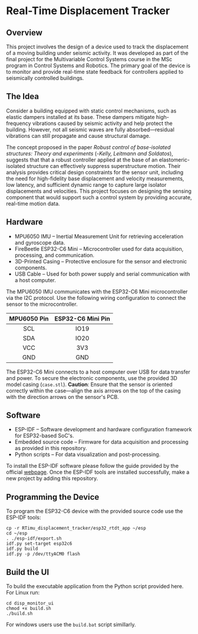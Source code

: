 # Real-Time Displacement Tracker

## Overview 

This project involves the design of a device used to track the displacement of a  moving building under seismic activity. It was developed as part of the final project for the Multivariable Control Systems course in the MSc program in Control Systems and Robotics. The primary goal of the device is to monitor and provide real-time state feedback for controllers applied to seismically controlled buildings.

## The Idea

Consider a building equipped with static control mechanisms, such as elastic dampers installed at its base. These dampers mitigate high-frequency vibrations caused by seismic activity and help protect the building. However, not all seismic waves are fully absorbed—residual vibrations can still propagate and cause structural damage.

The concept proposed in the paper *Robust control of base-isolated structures: Theory and experiments* (-*Kelly, Leitmann and Soldatos*), suggests that that a robust controller applied at the base of an elastomeric-isolated structure can effectively suppress superstructure motion. Their analysis provides critical design constraints for the sensor unit, including the need for high-fidelity base displacement and velocity measurements, low latency, and sufficient dynamic range to capture large isolator displacements and velocities. This project focuses on designing the sensing component that would support such a control system by providing accurate, real-time motion data.

## Hardware

* MPU6050 IMU – Inertial Measurement Unit for retrieving acceleration and gyroscope data.
* FireBeetle ESP32-C6 Mini – Microcontroller used for data acquisition, processing, and communication.
* 3D-Printed Casing – Protective enclosure for the sensor and electronic components.
* USB Cable – Used for both power supply and serial communication with a host computer.

The MPU6050 IMU communicates with the ESP32-C6 Mini microcontroller via the I2C protocol. Use the following wiring configuration to connect the sensor to the microcontroller.

<div align="center">

<table>
  <thead>
    <tr>
      <th><strong>MPU6050 Pin</strong></th>
      <th><strong>ESP32-C6 Mini Pin</strong></th>
    </tr>
  </thead>
  <tbody>
    <tr>
      <td align="center">SCL</td>
      <td align="center">IO19</td>
    </tr>
    <tr>
      <td align="center">SDA</td>
      <td align="center">IO20</td>
    </tr>
    <tr>
      <td align="center">VCC</td>
      <td align="center">3V3</td>
    </tr>
    <tr>
      <td align="center">GND</td>
      <td align="center">GND</td>
    </tr>
  </tbody>
</table>

</div>

The ESP32-C6 Mini connects to a host computer over USB for data transfer and power. To secure the electronic components, use the provided 3D model casing (`case.stl`). **Caution**: Ensure that the sensor is oriented correctly within the case—align the axis arrows on the top of the casing with the direction arrows on the sensor's PCB.

## Software 

- ESP-IDF – Software development and hardware configuration framework for ESP32-based SoC's.
- Embedded source code – Firmware for data acquisition and processing as provided in this repository.
- Python scripts – For data visualization and post-processing.

To install the ESP-IDF software please follow the guide provided by the official [webpage](https://docs.espressif.com/projects/esp-idf/en/stable/esp32/get-started/index.html). Once the ESP-IDF tools are installed successfully, make a new project by adding this repository.  

## Programming the Device 

To program the ESP32-C6 device with the provided source code use the ESP-IDF tools:

```shell
cp -r RTimu_displacement_tracker/esp32_rtdt_app ~/esp
cd ~/esp
. ./esp-idf/export.sh
idf.py set-target esp32c6
idf.py build
idf.py -p /dev/ttyACM0 flash
```

## Build the UI

To build the executable application from the Python script provided here. For Linux run:

```shell
cd disp_monitor_ui
chmod +x build.sh
./build.sh
```

For windows users use the `build.bat` script simillarly. 
